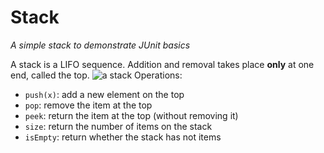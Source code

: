 # Stack
*A simple stack to demonstrate JUnit basics*

A stack is a LIFO sequence. Addition and removal takes place **only** at one end, called the top.
![a stack](http://snappyimages.nextwavesrl.netdna-cdn.com/img/cb1a8c08ac6b76ab9c64f5aeb55fab9f.png)
Operations:
- `push(x)`: add a new element on the top
- `pop`: remove the item at the top
- `peek`: return the item at the top (without removing it)
- `size`: return the number of items on the stack
- `isEmpty`: return whether the stack has not items
